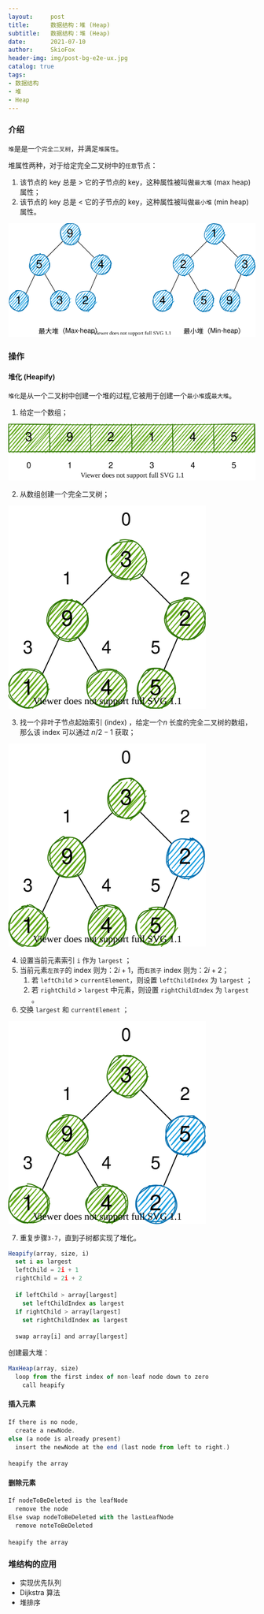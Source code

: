 ```yaml
---
layout:     post
title:      数据结构：堆 (Heap)  
subtitle:   数据结构：堆 (Heap)  
date:       2021-07-10
author:     SkioFox
header-img: img/post-bg-e2e-ux.jpg
catalog: true
tags:
- 数据结构
- 堆
- Heap
---
```


### 介绍

`堆`是是一个`完全二叉树`，并满足`堆属性`。

堆属性两种，对于给定完全二叉树中的`任意`节点：

1. 该节点的 key 总是 $>$ 它的子节点的 key，这种属性被叫做`最大堆` (max heap) 属性；
2. 该节点的 key 总是 $<$ 它的子节点的 key，这种属性被叫做`最小堆` (min heap) 属性。

<img src='../img/2021-07-10/heap.svg' />

### 操作

#### 堆化 (Heapify)

`堆化`是从一个二叉树中创建一个堆的过程,它被用于创建一个`最小堆`或`最大堆`。

1. 给定一个数组；

<img src='../img/2021-07-10/heapify-1.svg' />

2. 从数组创建一个完全二叉树；

<img src='../img/2021-07-10/heapify-2.svg' />

3. 找一个非叶子节点起始索引 (index) ，给定一个$n$ 长度的完全二叉树的数组，那么该 index 可以通过 $n/2 - 1$ 获取；

<img src='../img/2021-07-10/heapify-3.svg' />

4. 设置当前元素索引 `i` 作为 `largest` ；
5. 当前元素`左孩子`的 index 则为：$2i + 1$，而`右孩子` index 则为：$2i + 2$；
   1. 若 `leftChild` $>$ `currentElement`，则设置 `leftChildIndex` 为 `largest` ；
   2. 若 `rightChild` $>$ `largest` 中元素，则设置 `rightChildIndex` 为 `largest` 。
6. 交换 `largest` 和 `currentElement` ；

<img src='../img/2021-07-10/heapify-4.svg' />

7. 重复步骤`3-7`，直到子树都实现了堆化。

``` javascript
Heapify(array, size, i)
  set i as largest
  leftChild = 2i + 1
  rightChild = 2i + 2
  
  if leftChild > array[largest]
    set leftChildIndex as largest
  if rightChild > array[largest]
    set rightChildIndex as largest

  swap array[i] and array[largest]
```

创建最大堆：

``` javascript
MaxHeap(array, size)
  loop from the first index of non-leaf node down to zero
    call heapify
```

#### 插入元素

``` javascript
If there is no node, 
  create a newNode.
else (a node is already present)
  insert the newNode at the end (last node from left to right.)
  
heapify the array
```

#### 删除元素

``` javascript
If nodeToBeDeleted is the leafNode
  remove the node
Else swap nodeToBeDeleted with the lastLeafNode
  remove noteToBeDeleted
   
heapify the array
```

### 堆结构的应用

* 实现优先队列
* Dijkstra 算法
* 堆排序

